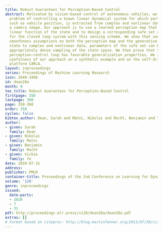 ```yaml
---
title: Robust Guarantees for Perception-Based Control
abstract: Motivated by vision-based control of autonomous vehicles, we consider the
  problem of controlling a known linear dynamical system for which partial state information,
  such as vehicle position, is extracted from complex and nonlinear data, such as
  a camera image. Our approach is to use a learned perception map that predicts some
  linear function of the state and to design a corresponding safe set and robust controller
  for the closed loop system with this sensing scheme. We show that under suitable
  smoothness assumptions on both the perception map and the generative model relating
  state to complex and nonlinear data, parameters of the safe set can be learned via
  appropriately dense sampling of the state space. We then prove that the resulting
  perception-control loop has favorable generalization properties. We illustrate the
  usefulness of our approach on a synthetic example and on the self-driving car simulation
  platform CARLA.
layout: inproceedings
series: Proceedings of Machine Learning Research
issn: 2640-3498
id: dean20a
month: 0
tex_title: Robust Guarantees for Perception-Based Control
firstpage: 350
lastpage: 360
page: 350-360
order: 350
cycles: false
bibtex_author: Dean, Sarah and Matni, Nikolai and Recht, Benjamin and Ye, Vickie
author:
- given: Sarah
  family: Dean
- given: Nikolai
  family: Matni
- given: Benjamin
  family: Recht
- given: Vickie
  family: Ye
date: 2020-07-31
address: 
publisher: PMLR
container-title: Proceedings of the 2nd Conference on Learning for Dynamics and Control
volume: '120'
genre: inproceedings
issued:
  date-parts:
  - 2020
  - 7
  - 31
pdf: http://proceedings.mlr.press/v120/dean20a/dean20a.pdf
extras: []
# Format based on citeproc: http://blog.martinfenner.org/2013/07/30/citeproc-yaml-for-bibliographies/
---
```

